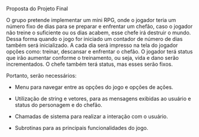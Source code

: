 Proposta do Projeto Final

O grupo pretende implementar um mini RPG, onde o jogador teria um número fixo de dias para se preparar e enfrentar um chefão, caso o jogador não treine o suficiente ou os dias acabem, esse chefe irá destruir o mundo. Dessa forma quando o jogo for iniciado um contador de número de dias também será inicializado. A cada dia será impresso na tela do jogador opções como: treinar, descansar e enfrentar o chefão. O jogador terá status que irão aumentar conforme o treinamento, ou seja, vida e dano serão incrementados. O chefe também terá status, mas esses serão fixos. 

Portanto, serão necessários:

- Menu para navegar entre as opções do jogo e opções de ações.

- Utilização de string e vetores, para as mensagens exibidas ao usuário e status do personagem e do chefão. 

- Chamadas de sistema para realizar a interação com o usuário.

- Subrotinas para as principais funcionalidades do jogo.
